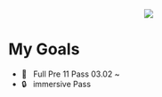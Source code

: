 <div align="center">
<a href="https://github.com/anuraghazra/github-readme-stats" align="center">
  <img align="center" src="https://github-readme-stats.vercel.app/api?username=tjehdgur1500&show_icons=true&theme=dracula" />
</a>
</div>

<h1>My Goals</h1>
<ul>
  <li>🔏 &nbsp Full Pre 11 Pass 03.02 ~ </li>
  <li>🔒 &nbsp immersive Pass  </li>
</ul>
